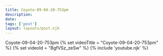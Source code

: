 ```yaml
---
title: Coyote-09-04-20-753pm
description:
date:
tags: ['post']
layout: layouts/post.njk
---
```


Coyote-09-04-20-753pm
{% set videoTitle = "Coyote-09-04-20-753pm" %}
{% set videoId  = "BgfVSz_zeSw" %}
{% include 'youtube.njk' %}